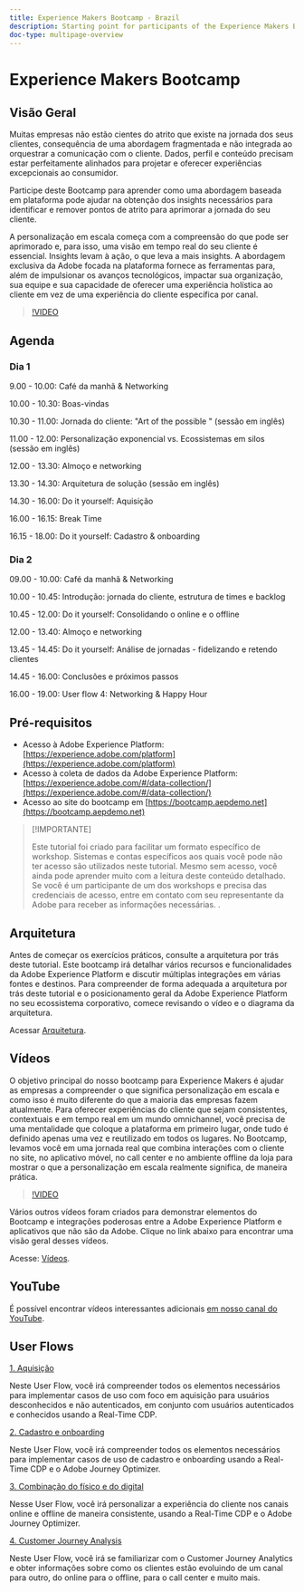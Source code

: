 ```yaml
---
title: Experience Makers Bootcamp - Brazil
description: Starting point for participants of the Experience Makers Bootcamp
doc-type: multipage-overview
---
```

# Experience Makers Bootcamp

## Visão Geral

Muitas empresas não estão cientes do atrito que existe na jornada dos seus clientes, consequência de uma abordagem fragmentada e não integrada ao orquestrar a comunicação com o cliente. Dados, perfil e conteúdo precisam estar perfeitamente alinhados para projetar e oferecer experiências excepcionais ao consumidor. 

Participe deste Bootcamp para aprender como uma abordagem baseada em plataforma pode ajudar na obtenção dos insights necessários para identificar e remover pontos de atrito para aprimorar a jornada do seu cliente. 

A personalização em escala começa com a compreensão do que pode ser aprimorado e, para isso, uma visão em tempo real do seu cliente é essencial. Insights levam à ação, o que leva a mais insights. A abordagem exclusiva da Adobe focada na plataforma fornece as ferramentas para, além de impulsionar os avanços tecnológicos, impactar sua organização, sua equipe e sua capacidade de oferecer uma experiência holística ao cliente em vez de uma experiência do cliente específica por canal. 

>[!VIDEO](https://video.tv.adobe.com/v/344962?quality=12&enable=on)

## Agenda

### Dia 1

9.00 - 10.00: Café da manhã & Networking

10.00 - 10.30: Boas-vindas​

10.30 - 11.00: Jornada do cliente: "Art of the possible " (sessão em inglês)​

11.00 - 12.00: Personalização exponencial vs. Ecossistemas em silos (sessão em inglês)​

12.00 - 13.30: Almoço e networking​

13.30 - 14.30: Arquitetura de solução (sessão em inglês)​

14.30 - 16.00: Do it yourself: Aquisição ​

16.00 - 16.15: Break Time

16.15 - 18.00: Do it yourself: Cadastro & onboarding​


### Dia 2

09.00 - 10.00: Café da manhã & Networking

10.00 - 10.45: Introdução: jornada do cliente, estrutura de times e backlog

10.45 - 12.00: Do it yourself: Consolidando o online e o offline

12.00 - 13.40: Almoço e networking​

13.45 - 14.45: Do it yourself: Análise de jornadas - fidelizando e retendo clientes

14.45 - 16.00: Conclusões e próximos passos

16.00 - 19.00: User flow 4: Networking & Happy Hour


## Pré-requisitos

- Acesso à Adobe Experience Platform: [https://experience.adobe.com/platform](https://experience.adobe.com/platform)
- Acesso à coleta de dados da Adobe Experience Platform: [https://experience.adobe.com/#/data-collection/](https://experience.adobe.com/#/data-collection/)
- Acesso ao site do bootcamp em [https://bootcamp.aepdemo.net](https://bootcamp.aepdemo.net)

>[!IMPORTANTE]
>
>Este tutorial foi criado para facilitar um formato específico de workshop. Sistemas e contas específicos aos quais você pode não ter acesso são utilizados neste tutorial. Mesmo sem acesso, você ainda pode aprender muito com a leitura deste conteúdo detalhado. Se você é um participante de um dos workshops e precisa das credenciais de acesso, entre em contato com seu representante da Adobe para receber as informações necessárias. .

## Arquitetura

Antes de começar os exercícios práticos, consulte a arquitetura por trás deste tutorial. Este bootcamp irá detalhar vários recursos e funcionalidades da Adobe Experience Platform e discutir múltiplas integrações em várias fontes e destinos. Para compreender de forma adequada a arquitetura por trás deste tutorial e o posicionamento geral da Adobe Experience Platform no seu ecossistema corporativo, comece revisando o vídeo e o diagrama da arquitetura. 

Acessar [Arquitetura](https://experienceleague.adobe.com/docs/platform-learn/comprehensive-technical-tutorial-v22/architecture.html?lang=pt-BR).

## Vídeos

O objetivo principal do nosso bootcamp para Experience Makers é ajudar as empresas a compreender o que significa personalização em escala e como isso é muito diferente do que a maioria das empresas fazem atualmente. Para oferecer experiências do cliente que sejam consistentes, contextuais e em tempo real em um mundo omnichannel, você precisa de uma mentalidade que coloque a plataforma em primeiro lugar, onde tudo é definido apenas uma vez e reutilizado em todos os lugares. No Bootcamp, levamos você em uma jornada real que combina interações com o cliente no site, no aplicativo móvel, no call center e no ambiente offline da loja para mostrar o que a personalização em escala realmente significa, de maneira prática. 

>[!VIDEO](https://video.tv.adobe.com/v/345446?quality=12&enable=on)

Vários outros vídeos foram criados para demonstrar elementos do Bootcamp e integrações poderosas entre a Adobe Experience Platform e aplicativos que não são da Adobe. Clique no link abaixo para encontrar uma visão geral desses vídeos.

Acesse: [Vídeos](https://experienceleague.adobe.com/docs/platform-learn/comprehensive-technical-tutorial-v22/videos.html?lang=pt-BR).

## YouTube

É possível encontrar vídeos interessantes adicionais [em nosso canal do YouTube](https://www.youtube.com/channel/UCUKG2dkZ9pYuZUPebQ21jUw).

## User Flows

[1. Aquisição](./uc/uc1/uc1.md)

Neste User Flow, você irá compreender todos os elementos necessários para implementar casos de uso com foco em aquisição para usuários desconhecidos e não autenticados, em conjunto com usuários autenticados e conhecidos usando a Real-Time CDP.

[2.  Cadastro e onboarding](./uc/uc2/uc2.md)

Neste User Flow, você irá compreender todos os elementos necessários para implementar casos de uso de cadastro e onboarding usando a Real-Time CDP e o Adobe Journey Optimizer.

[3. Combinação do físico e do digital ](./uc/uc3/uc3.md)

Nesse User Flow, você irá personalizar a experiência do cliente nos canais online e offline de maneira consistente, usando a Real-Time CDP e o Adobe Journey Optimizer.

[4. Customer Journey Analysis](./uc/uc4/uc4.md)

Neste User Flow, você irá se familiarizar com o Customer Journey Analytics e obter informações sobre como os clientes estão evoluindo de um canal para outro, do online para o offline, para o call center e muito mais.
